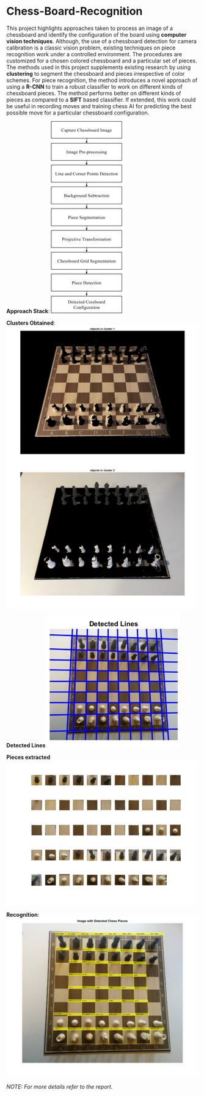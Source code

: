 # Chess-Board-Recognition

This project highlights approaches taken to process
an image of a chessboard and identify the configuration of the
board using **computer vision techniques**. Although, the use of a
chessboard detection for camera calibration is a classic vision
problem, existing techniques on piece recognition work under
a controlled environment. The procedures are customized for
a chosen colored chessboard and a particular set of pieces.
The methods used in this project supplements existing
research by using **clustering** to segment the chessboard and
pieces irrespective of color schemes. For piece recognition, the
method introduces a novel approach of using a **R-CNN** to train
a robust classifier to work on different kinds of chessboard
pieces. The method performs better on different kinds of pieces
as compared to a **SIFT** based classifier. If extended, this work
could be useful in recording moves and training chess AI for
predicting the best possible move for a particular chessboard
configuration.

**Approach Stack**:
![Approach](https://github.com/SukritGupta17/Chess-Board-Recognition/blob/master/Results/Approach.png)

**Clusters Obtained**:
![cluster1](https://github.com/SukritGupta17/Chess-Board-Recognition/blob/master/Results/cluster1.png)
![cluster2](https://github.com/SukritGupta17/Chess-Board-Recognition/blob/master/Results/cluster2.png)

**Detected Lines**
![detected lines](https://github.com/SukritGupta17/Chess-Board-Recognition/blob/master/Results/detected%20lines.png)

**Pieces extracted**
![extracted pieces](https://github.com/SukritGupta17/Chess-Board-Recognition/blob/master/Results/pieces.png)

**Recognition**:
![final recognition](https://github.com/SukritGupta17/Chess-Board-Recognition/blob/master/Results/deteected.png)


_NOTE: For more details refer to the report._
